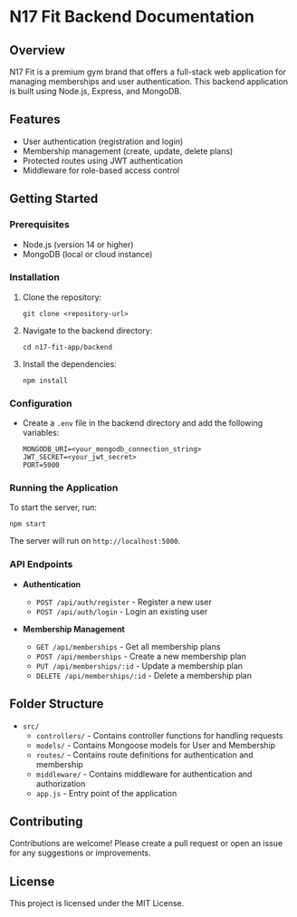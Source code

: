 # N17 Fit Backend Documentation

## Overview
N17 Fit is a premium gym brand that offers a full-stack web application for managing memberships and user authentication. This backend application is built using Node.js, Express, and MongoDB.

## Features
- User authentication (registration and login)
- Membership management (create, update, delete plans)
- Protected routes using JWT authentication
- Middleware for role-based access control

## Getting Started

### Prerequisites
- Node.js (version 14 or higher)
- MongoDB (local or cloud instance)

### Installation
1. Clone the repository:
   ```
   git clone <repository-url>
   ```
2. Navigate to the backend directory:
   ```
   cd n17-fit-app/backend
   ```
3. Install the dependencies:
   ```
   npm install
   ```

### Configuration
- Create a `.env` file in the backend directory and add the following variables:
  ```
  MONGODB_URI=<your_mongodb_connection_string>
  JWT_SECRET=<your_jwt_secret>
  PORT=5000
  ```

### Running the Application
To start the server, run:
```
npm start
```
The server will run on `http://localhost:5000`.

### API Endpoints
- **Authentication**
  - `POST /api/auth/register` - Register a new user
  - `POST /api/auth/login` - Login an existing user

- **Membership Management**
  - `GET /api/memberships` - Get all membership plans
  - `POST /api/memberships` - Create a new membership plan
  - `PUT /api/memberships/:id` - Update a membership plan
  - `DELETE /api/memberships/:id` - Delete a membership plan

## Folder Structure
- `src/`
  - `controllers/` - Contains controller functions for handling requests
  - `models/` - Contains Mongoose models for User and Membership
  - `routes/` - Contains route definitions for authentication and membership
  - `middleware/` - Contains middleware for authentication and authorization
  - `app.js` - Entry point of the application

## Contributing
Contributions are welcome! Please create a pull request or open an issue for any suggestions or improvements.

## License
This project is licensed under the MIT License.